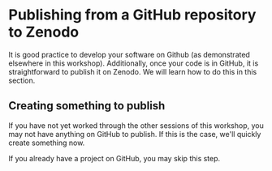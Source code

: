 # Publishing from a GitHub repository to Zenodo

It is good practice to develop your software on Github (as demonstrated elsewhere in this workshop).
Additionally, once your code is in GitHub, it is straightforward to publish it on Zenodo.
We will learn how to do this in this section.

## Creating something to publish

If you have not yet worked through the other sessions of this workshop, you may not have anything on GitHub to publish.
If this is the case, we'll quickly create something now.

If you already have a project on GitHub, you may skip this step.
